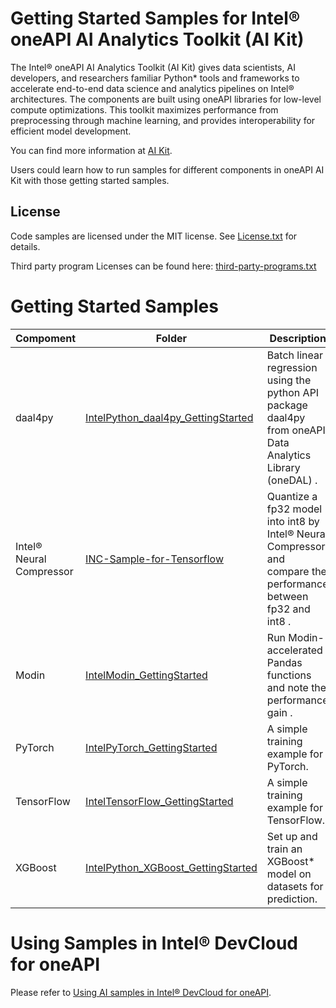 # Getting Started Samples for Intel® oneAPI AI Analytics Toolkit (AI Kit)

The Intel® oneAPI AI Analytics Toolkit (AI Kit) gives data scientists, AI developers, and researchers familiar Python* tools and frameworks to accelerate end-to-end data science and analytics pipelines on Intel® architectures. The components are built using oneAPI libraries for low-level compute optimizations. This toolkit maximizes performance from preprocessing through machine learning, and provides interoperability for efficient model development.

You can find more information at [ AI Kit](https://software.intel.com/content/www/us/en/develop/tools/oneapi/ai-analytics-toolkit.html).

Users could learn how to run samples for different components in oneAPI AI Kit with those getting started samples.

## License
Code samples are licensed under the MIT license. See
[License.txt](https://github.com/oneapi-src/oneAPI-samples/blob/master/License.txt) for details.

Third party program Licenses can be found here: [third-party-programs.txt](https://github.com/oneapi-src/oneAPI-samples/blob/master/third-party-programs.txt)

# Getting Started Samples

| Compoment      | Folder                                             | Description
| --------- | ------------------------------------------------ | -
| daal4py | [IntelPython_daal4py_GettingStarted](IntelPython_daal4py_GettingStarted)                     | Batch linear regression using the python API package daal4py from oneAPI Data Analytics Library (oneDAL) .
| Intel® Neural Compressor | [INC-Sample-for-Tensorflow](INC-Sample-for-Tensorflow)                     |Quantize a fp32 model into int8 by Intel® Neural Compressor, and compare the performance between fp32 and int8 .
| Modin | [IntelModin_GettingStarted](IntelModin_GettingStarted)                     | Run Modin-accelerated Pandas functions and note the performance gain .
| PyTorch | [IntelPyTorch_GettingStarted](IntelPyTorch_GettingStarted) | A simple training example for PyTorch.
| TensorFlow | [IntelTensorFlow_GettingStarted](IntelTensorFlow_GettingStarted)               | A simple training example for TensorFlow.
| XGBoost | [IntelPython_XGBoost_GettingStarted](IntelPython_XGBoost_GettingStarted)                     | Set up and train an XGBoost* model on datasets for prediction.


# Using Samples in Intel® DevCloud for oneAPI
Please refer to [Using AI samples in Intel® DevCloud for oneAPI](https://github.com/intel-ai-tce/oneAPI-samples/tree/devcloud/AI-and-Analytics#using-samples-in-intel-oneapi-devcloud).
